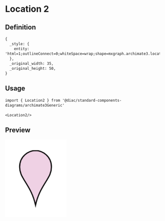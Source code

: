 # Location 2

## Definition

```
{
  _style: { 
    entity: 'html=1;outlineConnect=0;whiteSpace=wrap;shape=mxgraph.archimate3.locationIcon;fillColor=#efd1e4;aspect=fixed;',
  },
  _original_width: 35,
  _original_height: 50,
}
```

## Usage

```
import { Location2 } from '@diac/standard-components-diagrams/archimate3Generic'

<Location2/>
```

## Preview

<img src="./location-2.png" width="200"/>
